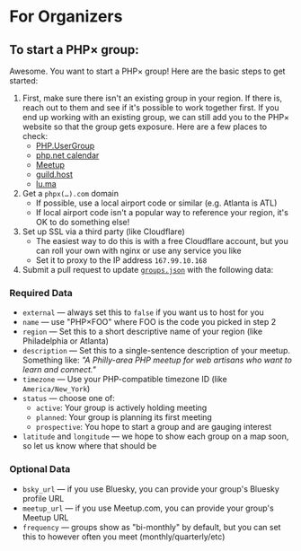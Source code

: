 # For Organizers

## To start a PHP× group:

Awesome. You want to start a PHP× group! Here are the basic steps to get started:

1. First, make sure there isn't an existing group in your region. If there is, reach out to them
   and see if it's possible to work together first. If you end up working with an existing group,
   we can still add you to the PHP× website so that the group gets exposure. Here are a few places to check:
     - [PHP.UserGroup](https://php.ug/)
     - [php.net calendar](https://www.php.net/cal.php)
     - [Meetup](https://www.meetup.com/)
     - [guild.host](https://guild.host/guilds)
     - [lu.ma](https://lu.ma/discover)
2. Get a `phpx(…).com` domain
     - If possible, use a local airport code or similar (e.g. Atlanta is ATL)
     - If local airport code isn't a popular way to reference your region, it's OK to do something else!
3. Set up SSL via a third party (like Cloudflare)
     - The easiest way to do this is with a free Cloudflare account, but you can roll your own with nginx or use any service you like
     - Set it to proxy to the IP address `167.99.10.168`
4. Submit a pull request to update [`groups.json`](https://github.com/phpx-foundation/website/blob/main/groups.json)
   with the following data:

### Required Data

- `external` — always set this to `false` if you want us to host for you
- `name` — use "PHP×FOO" where FOO is the code you picked in step 2
- `region` — Set this to a short descriptive name of your region (like Philadelphia or Atlanta)
- `description` — Set this to a single-sentence description of your meetup. Something like: _"A Philly-area PHP meetup for web artisans who want to learn and connect."_
- `timezone` — Use your PHP-compatible timezone ID (like `America/New_York`)
- `status` — choose one of:
    - `active`: Your group is actively holding meeting 
    - `planned`: Your group is planning its first meeting 
    - `prospective`: You hope to start a group and are gauging interest
- `latitude` and `longitude` — we hope to show each group on a map soon, so let us know where that should be 

### Optional Data

- `bsky_url` — if you use Bluesky, you can provide your group's Bluesky profile URL 
- `meetup_url` — if you use Meetup.com, you can provide your group's Meetup URL
- `frequency` — groups show as "bi-monthly" by default, but you can set this to however often you meet (monthly/quarterly/etc)
